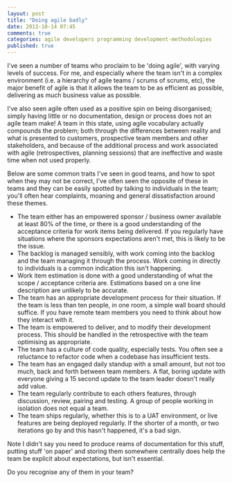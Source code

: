 ```yaml
---
layout: post
title: "Doing agile badly"
date: 2013-10-14 07:45
comments: true
categories: agile developers programming development-methodologies
published: true
---
```


I've seen a number of teams who proclaim to be 'doing agile', with varying levels of success. For me, and especially where the team isn't in a complex environment (i.e. a hierarchy of agile teams / scrums of scrums, etc), the major benefit of agile is that it allows the team to be as efficient as possible, delivering as much business value as possible.

I've also seen agile often used as a positive spin on being disorganised; simply having little or no documentation, design or process does not an agile team make! A team in this state, using agile vocabulary actually compounds the problem; both through the differences between reality and what is presented to customers, prospective team members and other stakeholders, and because of the additional process and work associated with agile (retrospectives, planning sessions) that are ineffective and waste time when not used properly.

Below are some common traits I've seen in good teams, and how to spot when they may not be correct, I've often seen the opposite of these in teams and they can be easily spotted by talking to individuals in the team; you'll often hear complaints, moaning and general dissatisfaction around these themes.

* The team either has an empowered sponsor / business owner available at least 80% of the time, or there is a good understanding of the acceptance criteria for work items being delivered. If you regularly have situations where the sponsors expectations aren't met, this is likely to be the issue.
* The backlog is managed sensibly, with work coming into the backlog and the team managing it through the process. Work coming in directly to individuals is a common indication this isn't happening.
* Work item estimation is done with a good understanding of what the scope / acceptance criteria are. Estimations based on a one line description are unlikely to be accurate.
* The team has an appropriate development process for their situation. If the team is less than ten people, in one room, a simple wall board should suffice. If you have remote team members you need to think about how they interact with it.
* The team is empowered to deliver, and to modify their development process. This should be handled in the retrospective with the team optimising as appropriate.
* The team has a culture of code quality, especially tests. You often see a reluctance to refactor code when a codebase has insufficient tests.
* The team has an engaged daily standup with a small amount, but not too much, back and forth between team members. A flat, boring update with everyone giving a 15 second update to the team leader doesn't really add value.
* The team regularly contribute to each others features, through discussion, review, pairing and testing. A group of people working in isolation does not equal a team.
* The team ships regularly, whether this is to a UAT environment, or live features are being deployed regularly. If the shorter of a month, or two iterations go by and this hasn't happened, it's a bad sign.

Note I didn't say you need to produce reams of documentation for this stuff, putting stuff 'on paper' and storing them somewhere centrally does help the team be explicit about expectations, but isn't essential.

Do you recognise any of them in your team? 